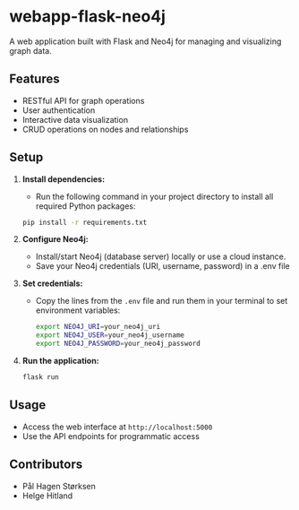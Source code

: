 # webapp-flask-neo4j

A web application built with Flask and Neo4j for managing and visualizing graph data.

## Features

- RESTful API for graph operations
- User authentication
- Interactive data visualization
- CRUD operations on nodes and relationships

## Setup

1. **Install dependencies:**

   - Run the following command in your project directory to install all required Python packages:

   ```bash
   pip install -r requirements.txt
   ```

2. **Configure Neo4j:**

   - Install/start Neo4j (database server) locally or use a cloud instance.
   - Save your Neo4j credentials (URI, username, password) in a .env file

3. **Set credentials:**

   - Copy the lines from the `.env` file and run them in your terminal to set environment variables:
     ```bash
     export NEO4J_URI=your_neo4j_uri
     export NEO4J_USER=your_neo4j_username
     export NEO4J_PASSWORD=your_neo4j_password
     ```

4. **Run the application:**
   ```bash
   flask run
   ```

## Usage

- Access the web interface at `http://localhost:5000`
- Use the API endpoints for programmatic access

## Contributors

- Pål Hagen Størksen
- Helge Hitland
